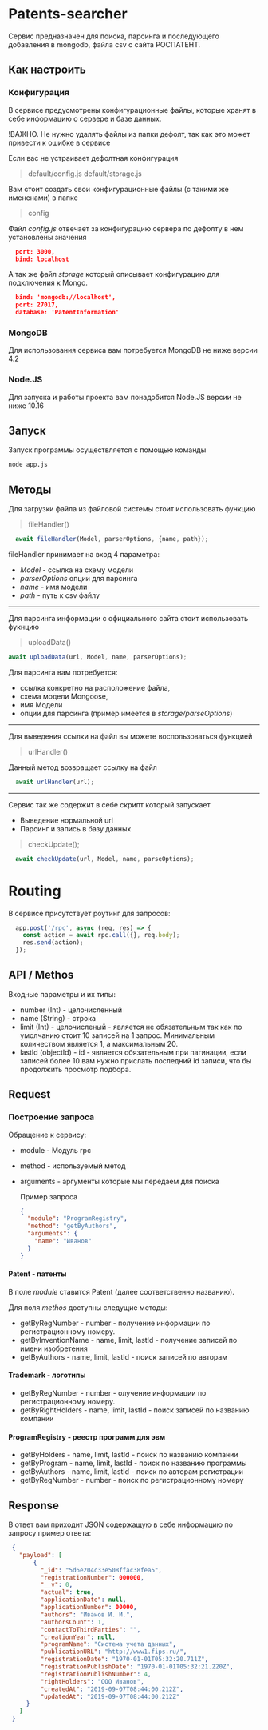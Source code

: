 # Patents-searcher
Сервис предназначен для поиска, парсинга и последующего добавления в mongodb, файла csv с сайта РОСПАТЕНТ.


## Как настроить

### Конфигурация
В сервисе предусмотрены конфигурационные файлы, которые хранят в себе информацию о сервере и базе данных.

!ВАЖНО.
Не нужно удалять файлы из папки дефолт, так как это может привести к ошибке в сервисе

Если вас не устраивает дефолтная конфигурация
>default/config.js
>default/storage.js

Вам стоит создать свои конфигурационные файлы (с такими же имененами) в папке
>config

Файл *config.js* отвечает за конфигурацию сервера по дефолту в нем установлены значения

```json
  port: 3000,
  bind: localhost
```

А так же файл *storage* который описывает конфигурацию для подключения к Mongo.
```json
  bind: 'mongodb://localhost',
  port: 27017,
  database: 'PatentInformation'
```

### MongoDB
Для использования сервиса вам потребуется MongoDB не ниже версии 4.2

### Node.JS
Для запуска и работы проекта вам понадобится Node.JS версии не ниже 10.16

## Запуск
Запуск программы осуществляется с помощью команды

```sh
node app.js
```
## Методы
Для загрузки файла из файловой системы стоит использовать функцию
> fileHandler()

```javascript
  await fileHandler(Model, parserOptions, {name, path});
```
fileHandler принимает на вход 4 параметра:
  - *Model* - ссылка на схему модели
  - *parserOptions* опции для парсинга
  - *name* - имя модели
  - *path* - путь к csv файлу

<hr>

Для парсинга информации с официального сайта стоит использовать фукнцию 

>uploadData()

```javascript
await uploadData(url, Model, name, parserOptions);
```

Для парсинга вам потребуется: 
- ссылка конкретно на расположение файла, 
- схема модели Mongoose, 
- имя Модели 
- опции для парсинга (пример имеется в *storage/parseOptions*)
<hr>

Для выведения ссылки на файл вы можете воспользоваться функцией
>urlHandler()

Данный метод возвращает ссылку на файл

```javascript
  await urlHandler(url);
```
<hr>

Сервис так же содержит в себе скрипт который запускает 
- Выведение нормальной url
- Парсинг и запись в базу данных

>checkUpdate();

```javascript
  await checkUpdate(url, Model, name, parseOptions);
```

# Routing

В сервисе присутствует роутинг для запросов:

```javascript
  app.post('/rpc', async (req, res) => {
    const action = await rpc.call({}, req.body);
    res.send(action);
  });
```

## API / Methos

Входные параметры и их типы:
- number (Int) - целочисленный
- name (String) - строка
- limit (Int) - целочисленый - является не обязательным так как по умолчанию стоит 10 записей на 1 запрос. Минимальным количеством является 1, а максимальным 20.
- lastId (objectId) - id - является обязательным при пагинации, если записей более 10 вам нужно прислать последний id записи, что бы продолжить просмотр подбора.

## Request

### Построение запроса

Обращение к сервису:

- module - Модуль rpc
- method - используемый метод
- arguments - аргументы которые мы передаем для поиска

  Пример запроса
  ```json
  {
    "module": "ProgramRegistry",
    "method": "getByAuthors",
    "arguments": { 
      "name": "Иванов"
    }
  }
  ```

#### Patent - патенты

В поле *module* ставится Patent (далее соответственно названию).

Для поля *methos* доступны следущие методы:
- getByRegNumber - number - получение информации по регистрационному номеру.
- getByInventionName - name, limit, lastId - получение записей по имени изобретения
- getByAuthors - name, limit, lastId - поиск записей по авторам

#### Trademark - логотипы

- getByRegNumber - number - олучение информации по регистрационному номеру.
- getByRightHolders - name, limit, lastId - поиск записей по названию компании

#### ProgramRegistry - реестр программ для эвм

 - getByHolders - name, limit, lastId - поиск по названию компании
 - getByProgram - name, limit, lastId - поиск по названию программы
 - getByAuthors - name, limit, lastId - поиск по авторам регистрации
 - getByRegNumber - number - поиск по регистрационному номеру

 ## Response

 В ответ вам приходит JSON содержащую в себе информацию по запросу 
 пример ответа:
 ```json
  {
    "payload": [
        {
          "_id": "5d6e204c33e508ffac38fea5",
          "registrationNumber": 000000,
          "__v": 0,
          "actual": true,
          "applicationDate": null,
          "applicationNumber": 00000,
          "authors": "Иванов И. И.",
          "authorsCount": 1,
          "contactToThirdParties": "",
          "creationYear": null,
          "programName": "Система учета данных",
          "publicationURL": "http://www1.fips.ru/",
          "registrationDate": "1970-01-01T05:32:20.711Z",
          "registrationPublishDate": "1970-01-01T05:32:21.220Z",
          "registrationPublishNumber": 4,
          "rightHolders": "ООО Иванов",
          "createdAt": "2019-09-07T08:44:00.212Z",
          "updatedAt": "2019-09-07T08:44:00.212Z"
      }
    ]
  }
 ```
